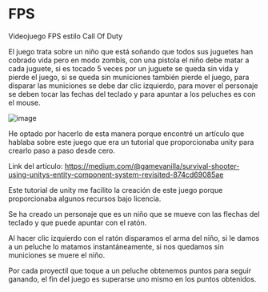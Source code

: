 # FPS
  Videojuego FPS estilo Call Of Duty
  
  
  El juego trata sobre un niño que está soñando que todos sus juguetes han cobrado vida pero en modo zombis, con una pistola el niño debe matar a cada juguete, si es tocado 5 veces por un juguete se queda sin vida y pierde el juego, si se queda sin municiones también pierde el juego, para disparar las municiones se debe dar clic izquierdo, para mover el personaje se deben tocar  las fechas del teclado y  para apuntar  a los peluches es con el mouse.
  
  
  ![image](https://user-images.githubusercontent.com/123279084/222982506-54c44f94-a59d-4af3-8e98-b75f601c4dab.png)

  
  
  
  
  
  

He  optado por hacerlo de esta manera porque encontré un artículo que hablaba sobre este juego que era un tutorial que proporcionaba unity para crearlo paso a paso desde cero.

Link del artículo: https://medium.com/@gamevanilla/survival-shooter-using-unitys-entity-component-system-revisited-874cd69085ae
 
Este tutorial de unity me facilito la creación de este juego porque proporcionaba algunos recursos bajo licencia. 

Se ha creado un personaje que es un niño que se mueve con las flechas del teclado y que puede apuntar con el ratón.

Al hacer clic izquierdo con el ratón disparamos el arma del niño, si le damos a un peluche lo matamos instantáneamente, si nos quedamos sin municiones se muere el niño.

Por cada proyectil que toque a un peluche obtenemos puntos para seguir ganando, el fin del juego es superarse uno mismo en los puntos obtenidos.
    
